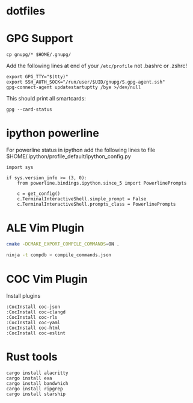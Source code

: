 # dotfiles

# GPG Support
`cp gnupg/* $HOME/.gnupg/`

Add the following lines at end of your `/etc/profile` not .bashrc or .zshrc!
```
export GPG_TTY="$(tty)"
export SSH_AUTH_SOCK="/run/user/$UID/gnupg/S.gpg-agent.ssh"
gpg-connect-agent updatestartuptty /bye >/dev/null
```

This should print all smartcards:
```
gpg --card-status
```

# ipython powerline

For powerline status in ipython add the following lines to file
$HOME/.ipython/profile_default/ipython_config.py

```
import sys

if sys.version_info >= (3, 0):
    from powerline.bindings.ipython.since_5 import PowerlinePrompts

    c = get_config()
    c.TerminalInteractiveShell.simple_prompt = False
    c.TerminalInteractiveShell.prompts_class = PowerlinePrompts
```




# ALE Vim Plugin

```bash
cmake -DCMAKE_EXPORT_COMPILE_COMMANDS=ON .

ninja -t compdb > compile_commands.json
```

# COC Vim Plugin

Install plugins

```
:CocInstall coc-json
:CocInstall coc-clangd
:CocInstall coc-rls
:CocInstall coc-yaml
:CocInstall coc-html
:CocInstall coc-eslint
```


# Rust tools

```
cargo install alacritty
cargo install exa
cargo install bandwhich
cargo install ripgrep
cargo install starship
```
